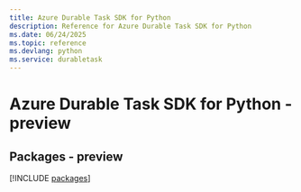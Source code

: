 ```yaml
---
title: Azure Durable Task SDK for Python
description: Reference for Azure Durable Task SDK for Python
ms.date: 06/24/2025
ms.topic: reference
ms.devlang: python
ms.service: durabletask
---
```

# Azure Durable Task SDK for Python - preview
## Packages - preview
[!INCLUDE [packages](durable-task-index.md)]